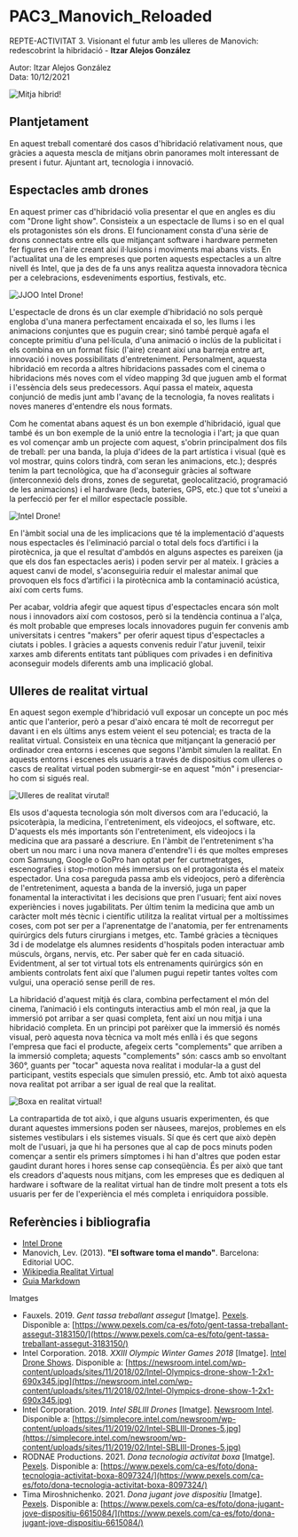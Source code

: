 # PAC3_Manovich_Reloaded
REPTE-ACTIVITAT 3. Visionant el futur amb les ulleres de Manovich: redescobrint la hibridació - **Itzar Alejos González**

Autor: Itzar Alejos González \
Data: 10/12/2021

![Mitja hibrid!](https://images.pexels.com/photos/3183150/pexels-photo-3183150.jpeg?auto=compress&cs=tinysrgb&dpr=2&w=500 "Mitja hibrid")


## Plantjetament

En aquest treball comentaré dos casos d'hibridació relativament nous, que gràcies a aquesta mescla de mitjans obrin panorames molt interessant de present i futur. Ajuntant art, tecnologia i innovació.


## Espectacles amb drones

En aquest primer cas d'hibridació volia presentar el que en angles es diu com "Drone light show". Consisteix a un espectacle de llums i so en el qual els protagonistes són els drons. El funcionament consta d'una sèrie de drons connectats entre ells que mitjançant software i hardware permeten fer figures en l'aire creant així il·lusions i moviments mai abans vists. En l'actualitat una de les empreses que porten aquests espectacles a un altre nivell és Intel, que ja des de fa uns anys realitza aquesta innovadora tècnica per a celebracions, esdeveniments esportius, festivals, etc.

![JJOO Intel Drone!](https://newsroom.intel.com/wp-content/uploads/sites/11/2018/02/Intel-Olympics-drone-show-1-2x1.jpg "JJOO Intel Drone")

L'espectacle de drons és un clar exemple d'hibridació no sols perquè engloba d'una manera perfectament encaixada el so, les llums i les animacions conjuntes que es puguin crear; sinó també perquè agafa el concepte primitiu d'una pel·lícula, d'una animació o inclús de la publicitat i els combina en un format físic (l'aire) creant així una barreja entre art, innovació i noves possibilitats d'entreteniment. Personalment, aquesta hibridació em recorda a altres hibridacions passades com el cinema o hibridacions més noves com el vídeo mapping 3d que juguen amb el format i l'essència dels seus predecessors. Aquí passa el mateix, aquesta conjunció de medis junt amb l'avanç de la tecnologia, fa noves realitats i noves maneres d'entendre els nous formats.

Com he comentat abans aquest és un bon exemple d'hibridació, igual que també és un bon exemple de la unió entre la tecnologia i l'art; ja que quan es vol començar amb un projecte com aquest, s'obrin principalment dos fils de treball: per una banda, la pluja d'idees de la part artística i visual (què es vol mostrar, quins colors tindrà, com seran les animacions, etc.); després tenim la part tecnològica, que ha d'aconseguir gràcies al software (interconnexió dels drons, zones de seguretat, geolocalització, programació de les animacions) i el hardware (leds, bateries, GPS, etc.) que tot s'uneixi a la perfecció per fer el millor espectacle possible.

![Intel Drone!](https://s1.eestatic.com/2019/02/04/actualidad/actualidad_373725426_130450564_900x563.jpg "Intel Drone")


En l'àmbit social una de les implicacions que té la implementació d'aquests nous espectacles és l'eliminació parcial o total dels focs d’artifici i la pirotècnica, ja que el resultat d'ambdós en alguns aspectes es pareixen (ja que els dos fan espectacles aeris) i poden servir per al mateix. I gràcies a aquest canvi de model, s'aconseguiria reduir el malestar animal que provoquen els focs d’artifici i la pirotècnica amb la contaminació acústica, així com certs fums.

Per acabar, voldria afegir que aquest tipus d'espectacles encara són molt nous i innovadors així com costosos, però si la tendència continua a l'alça, és molt probable que empreses locals innovadores puguin fer convenis amb universitats i centres "makers" per oferir aquest tipus d'espectacles a ciutats i pobles. I gràcies a aquests convenis reduir l'atur juvenil, teixir xarxes amb diferents entitats tant públiques com privades i en definitiva aconseguir models diferents amb una implicació global.



## Ulleres de realitat virtual

En aquest segon exemple d'hibridació vull exposar un concepte un poc més antic que l'anterior, però a pesar d'això encara té molt de recorregut per davant i en els últims anys estem veient el seu potencial; es tracta de la realitat virtual. Consisteix en una tècnica que mitjançant la generació per ordinador crea entorns i escenes que segons l'àmbit simulen la realitat. En aquests entorns i escenes els usuaris a través de dispositius com ulleres o cascs de realitat virtual poden submergir-se en aquest "món" i presenciar-ho com si sigués real.

![Ulleres de realitat virutal!](https://images.pexels.com/photos/6615084/pexels-photo-6615084.jpeg?auto=compress&cs=tinysrgb&dpr=2&h=750&w=1260 "Ulleres de realitat virtual")

Els usos d'aquesta tecnologia són molt diversos com ara l'educació, la psicoteràpia, la medicina, l'entreteniment, els videojocs, el software, etc. D'aquests els més importants són l'entreteniment, els videojocs i la medicina que ara passaré a descriure. En l'àmbit de l'entreteniment s'ha obert un nou marc i una nova manera d'entendre'l i és que moltes empreses com Samsung, Google o GoPro han optat per fer curtmetratges, escenografies i stop-motion més immersius on el protagonista és el mateix espectador. Una cosa pareguda passa amb els videojocs, però a diferència de l'entreteniment, aquesta a banda de la inversió, juga un paper fonamental la interactivitat i les decisions que pren l'usuari; fent així noves experiències i noves jugabilitats. Per últim tenim la medicina que amb un caràcter molt més tècnic i científic utilitza la realitat virtual per a moltíssimes coses, com pot ser per a l'aprenentatge de l'anatomia, per fer entrenaments quirúrgics dels futurs cirurgians i metges, etc. També gràcies a tècniques 3d i de modelatge els alumnes residents d'hospitals poden interactuar amb músculs, òrgans, nervis, etc. Per saber què fer en cada situació. Evidentment, al ser tot virtual tots els entrenaments quirúrgics són en ambients controlats fent així que l'alumen pugui repetir tantes voltes com vulgui, una operació sense perill de res.

La hibridació d'aquest mitjà és clara, combina perfectament el món del cinema, l’animació i els continguts interactius amb el món real, ja que la immersió pot arribar a ser quasi completa, fent així un nou mitja i una hibridació completa. En un principi pot parèixer que la immersió és només visual, però aquesta nova tècnica va molt més enllà i és que segons l'empresa que faci el producte, afegeix certs "complements" que arriben a la immersió completa; aquests "complements" són: cascs amb so envoltant 360°, guants per "tocar" aquesta nova realitat i modular-la a gust del participant, vestits especials que simulen pressió, etc. Amb tot això aquesta nova realitat pot arribar a ser igual de real que la realitat.

![Boxa en realitat virtual!](https://images.pexels.com/photos/8097324/pexels-photo-8097324.jpeg?auto=compress&cs=tinysrgb&dpr=2&h=750&w=1260 "Boxa en realitat virtual")

La contrapartida de tot això, i que alguns usuaris experimenten, és que durant aquestes immersions poden ser nàusees, marejos, problemes en els sistemes vestibulars i els sistemes visuals. Sí que és cert que això depèn molt de l'usuari, ja que hi ha persones que al cap de pocs minuts poden començar a sentir els primers símptomes i hi han d'altres que poden estar gaudint durant hores i hores sense cap conseqüència. És per això que tant els creadors d'aquests nous mitjans, com les empreses que es dediquen al hardware i software de la realitat virtual han de tindre molt present a tots els usuaris per fer de l'experiència el més completa i enriquidora possible.

## Referències i bibliografia

- [Intel Drone](https://inteldronelightshows.com/)
- Manovich, Lev. (2013). **"El software toma el mando"**. Barcelona: Editorial UOC.
- [Wikipedia Realitat Virtual](https://es.wikipedia.org/wiki/Realidad_virtual)
- [Guia Markdown](https://www.markdownguide.org/basic-syntax/)

Imatges

- Fauxels. 2019. *Gent tassa treballant assegut* [Imatge]. [Pexels](https://www.pexels.com). Disponible a: [https://www.pexels.com/ca-es/foto/gent-tassa-treballant-assegut-3183150/](https://www.pexels.com/ca-es/foto/gent-tassa-treballant-assegut-3183150/)
- Intel Corporation. 2018. *XXIII Olympic Winter Games 2018* [Imatge]. [Intel Drone Shows](https://inteldronelightshows.com). Disponible a: [https://newsroom.intel.com/wp-content/uploads/sites/11/2018/02/Intel-Olympics-drone-show-1-2x1-690x345.jpg](https://newsroom.intel.com/wp-content/uploads/sites/11/2018/02/Intel-Olympics-drone-show-1-2x1-690x345.jpg)
- Intel Corporation. 2019. *Intel SBLIII Drones* [Imatge]. [Newsroom Intel](https://newsroom.intel.com). Disponible a: [https://simplecore.intel.com/newsroom/wp-content/uploads/sites/11/2019/02/Intel-SBLIII-Drones-5.jpg](https://simplecore.intel.com/newsroom/wp-content/uploads/sites/11/2019/02/Intel-SBLIII-Drones-5.jpg)
- RODNAE Productions. 2021. *Dona tecnologia activitat boxa* [Imatge]. [Pexels](https://www.pexels.com). Disponible a: [https://www.pexels.com/ca-es/foto/dona-tecnologia-activitat-boxa-8097324/](https://www.pexels.com/ca-es/foto/dona-tecnologia-activitat-boxa-8097324/)
- Tima Miroshnichenko. 2021. *Dona jugant jove dispositiu* [Imatge]. [Pexels](https://www.pexels.com). Disponible a: [https://www.pexels.com/ca-es/foto/dona-jugant-jove-dispositiu-6615084/](https://www.pexels.com/ca-es/foto/dona-jugant-jove-dispositiu-6615084/)

